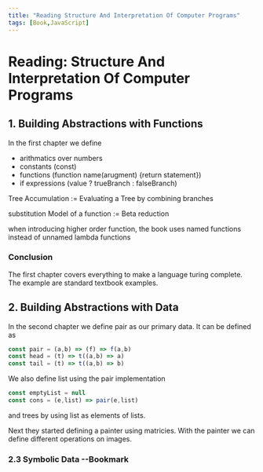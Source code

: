 ```yaml
---
title: "Reading Structure And Interpretation Of Computer Programs"
tags: [Book,JavaScript]
---
```

# Reading: Structure And Interpretation Of Computer Programs

## 1. Building Abstractions with Functions

In the first chapter we define

* arithmatics over numbers
* constants (const)
* functions (function name(arugment) {return statement})
* if expressions (value ? trueBranch : falseBranch)

Tree Accumulation := Evaluating a Tree by combining branches

substitution Model of a function := Beta reduction

when introducing higher order function, the book uses named functions instead of unnamed lambda functions

### Conclusion

The first chapter covers everything to make a language turing complete. The example are standard textbook examples.

## 2. Building Abstractions with Data

In the second chapter we define pair as our primary data. It can be defined as

``` javascript
const pair = (a,b) => (f) => f(a,b)
const head = (t) => t((a,b) => a)
const tail = (t) => t((a,b) => b)
```

We also define list using the pair implementation

``` javascript
const emptyList = null
const cons = (e,list) => pair(e,list) 
```

and trees by using list as elements of lists.

Next they started defining a painter using matricies. With the painter we can define different operations on images.



### 2.3 Symbolic Data --Bookmark
